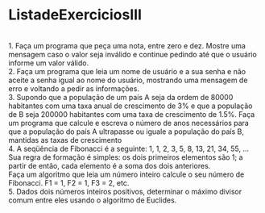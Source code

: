 # ListadeExerciciosIII
<br>
1. Faça um programa que peça uma nota, entre zero e dez. Mostre uma mensagem caso o valor 
seja inválido e continue pedindo até que o usuário informe um valor válido.
<br>
2. Faça um programa que leia um nome de usuário e a sua senha e não aceite a senha igual ao 
nome do usuário, mostrando uma mensagem de erro e voltando a pedir as informações.
<br>
3. Supondo que a população de um país A seja da ordem de 80000 habitantes com uma taxa 
anual de crescimento de 3% e que a população de B seja 200000 habitantes com uma taxa de 
crescimento de 1.5%. Faça um programa que calcule e escreva o número de anos 
necessários para que a população do país A ultrapasse ou iguale a população do país B, 
mantidas as taxas de crescimento
<br>
4. A seqüência de Fibonacci é a seguinte: 1, 1, 2, 3, 5, 8, 13, 21, 34, 55, ...
<br>
Sua regra de formação é simples: os dois primeiros elementos são 1; a partir de então, cada elemento é a 
soma dos dois anteriores.
<br>
Faça um algoritmo que leia um número inteiro calcule o seu número 
de Fibonacci. F1 = 1, F2 = 1, F3 = 2, etc.
<br>
5. Dados dois números inteiros positivos, determinar o máximo divisor comum entre eles usando 
o algoritmo de Euclides.
